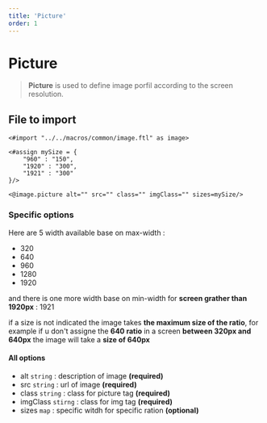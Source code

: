 ```yaml
---
title: 'Picture'
order: 1
---
```


# Picture

> **Picture** is used to define image porfil according to the screen resolution.

## File to import

```ftl
<#import "../../macros/common/image.ftl" as image>
```

```ftl
<#assign mySize = {
    "960" : "150", 
    "1920" : "300", 
    "1921" : "300"
}/>

<@image.picture alt="" src="" class="" imgClass="" sizes=mySize/>
```
### Specific options

Here are 5 width available base on max-width :

- 320
- 640
- 960
- 1280
- 1920

and there is one more width base on min-width for **screen grather than 1920px** : 1921

if a size is not indicated the image takes **the maximum size of the ratio**, for example if u don't assigne the **640 ratio** in a screen **between 320px and 640px** the image will take a **size of 640px**

#### All options
- alt `string` : description of image **(required)**
- src `string` : url of image **(required)**
- class `string` : class for picture tag **(required)**
- imgClass `stirng` : class for img tag **(required)**
- sizes `map` : specific witdh for specific ration **(optional)**